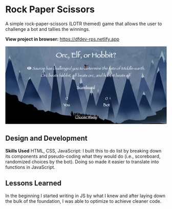 # Rock Paper Scissors 
A simple rock-paper-scissors (LOTR themed) game that allows the user to challenge a bot and tallies the winnings.

**View project in browser:** https://dfdev-rps.netlify.app

![alt tag](ss.png)

## Design and Development
**Skills Used** HTML, CSS, JavaScript:
I built this to do list by breaking down its components and pseudo-coding what they would do (i.e., scoreboard, randomized choices by the bot). Doing so made it easier to translate into functions in JavaScript.

## Lessons Learned
In the beginning I started writing in JS by what I knew and after laying down the bulk of the foundation, I was able to optimize to achieve cleaner code. 
